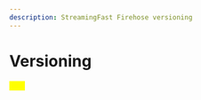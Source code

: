 ```yaml
---
description: StreamingFast Firehose versioning
---
```


# Versioning

_<mark style="color:yellow;">****</mark>_
